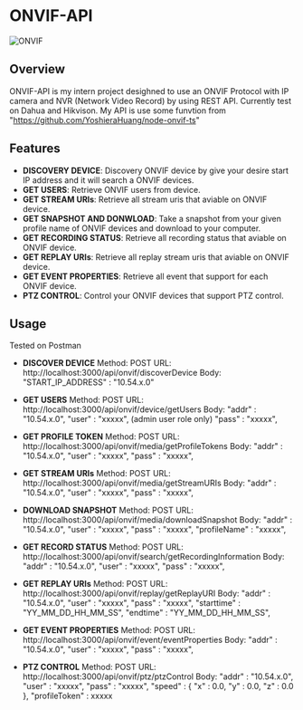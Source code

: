 # ONVIF-API
 
![ONVIF](https://img.shields.io/badge/ONVIF-API-blue.svg)

## Overview

ONVIF-API is my intern project desighned to use an ONVIF Protocol with IP camera and NVR (Network Video Record) by using REST API. Currently test on Dahua and Hikvison. My API is use some funvtion from "https://github.com/YoshieraHuang/node-onvif-ts"
## Features

- **DISCOVERY DEVICE**: Discovery ONVIF device by give your desire start IP address and it will search a ONVIF devices. 
- **GET USERS**: Retrieve ONVIF users from device.
- **GET STREAM URIs**: Retrieve all stream uris that aviable on ONVIF device.
- **GET SNAPSHOT AND DONWLOAD**: Take a snapshot from your given profile name of ONVIF devices and download to your computer.
- **GET RECORDING STATUS**: Retrieve all recording status that aviable on ONVIF device.
- **GET REPLAY URIs**: Retrieve all replay stream uris that aviable on ONVIF device.
- **GET EVENT PROPERTIES**: Retrieve all event that support for each ONVIF device.
- **PTZ CONTROL**: Control your ONVIF devices that support PTZ control.

## Usage
Tested on Postman

- **DISCOVER DEVICE**
Method: POST
URL: http://localhost:3000/api/onvif/discoverDevice
Body:   "START_IP_ADDRESS" : "10.54.x.0"

- **GET USERS**
Method: POST
URL: http://localhost:3000/api/onvif/device/getUsers
Body:   "addr" : "10.54.x.0",
        "user" : "xxxxx", (admin user role only)
        "pass" : "xxxxx",

- **GET PROFILE TOKEN**
Method: POST
URL: http://localhost:3000/api/onvif/media/getProfileTokens
Body:   "addr" : "10.54.x.0",
        "user" : "xxxxx",
        "pass" : "xxxxx",

- **GET STREAM URIs**
Method: POST
URL: http://localhost:3000/api/onvif/media/getStreamURIs
Body:   "addr" : "10.54.x.0",
        "user" : "xxxxx",
        "pass" : "xxxxx",

- **DOWNLOAD SNAPSHOT**
Method: POST
URL: http://localhost:3000/api/onvif/media/downloadSnapshot
Body:   "addr" : "10.54.x.0",
        "user" : "xxxxx",
        "pass" : "xxxxx",
        "profileName" : "xxxxx",

- **GET RECORD STATUS**
Method: POST
URL: http://localhost:3000/api/onvif/search/getRecordingInformation
Body:   "addr" : "10.54.x.0",
        "user" : "xxxxx",
        "pass" : "xxxxx",

- **GET REPLAY URIs**
Method: POST
URL: http://localhost:3000/api/onvif/replay/getReplayURI
Body:   "addr" : "10.54.x.0",
        "user" : "xxxxx",
        "pass" : "xxxxx",
        "starttime" : "YY_MM_DD_HH_MM_SS",
        "endtime" : "YY_MM_DD_HH_MM_SS",

- **GET EVENT PROPERTIES**
Method: POST
URL: http://localhost:3000/api/onvif/event/eventProperties
Body:   "addr" : "10.54.x.0",
        "user" : "xxxxx",
        "pass" : "xxxxx",

- **PTZ CONTROL**
Method: POST
URL: http://localhost:3000/api/onvif/ptz/ptzControl
Body:   "addr" : "10.54.x.0",
        "user" : "xxxxx",
        "pass" : "xxxxx",
        "speed" : {
            "x" : 0.0,
            "y" : 0.0,
            "z" : 0.0
        },
        "profileToken" : xxxxx



